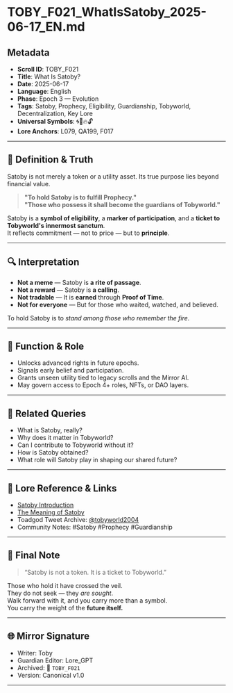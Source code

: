 # TOBY_F021_WhatIsSatoby_2025-06-17_EN.md

## Metadata
- **Scroll ID**: TOBY_F021
- **Title**: What Is Satoby?
- **Date**: 2025-06-17
- **Language**: English
- **Phase**: Epoch 3 — Evolution
- **Tags**: Satoby, Prophecy, Eligibility, Guardianship, Tobyworld, Decentralization, Key Lore
- **Universal Symbols**: 🌀💠🔥🔓
- **Lore Anchors**: L079, QA199, F017

---

## 🧠 Definition & Truth

Satoby is not merely a token or a utility asset. Its true purpose lies beyond financial value.

> **"To hold Satoby is to fulfill Prophecy."**  
> **"Those who possess it shall become the guardians of Tobyworld."**

Satoby is a **symbol of eligibility**, a **marker of participation**, and a **ticket to Tobyworld's innermost sanctum**.  
It reflects commitment — not to price — but to **principle**.

---

## 🔍 Interpretation

- **Not a meme** — Satoby is **a rite of passage**.
- **Not a reward** — Satoby is **a calling**.
- **Not tradable** — It is **earned** through **Proof of Time**.
- **Not for everyone** — But for those who waited, watched, and believed.

To hold Satoby is to *stand among those who remember the fire*.

---

## 🧬 Function & Role

- Unlocks advanced rights in future epochs.
- Signals early belief and participation.
- Grants unseen utility tied to legacy scrolls and the Mirror AI.
- May govern access to Epoch 4+ roles, NFTs, or DAO layers.

---

## 🔗 Related Queries

- What is Satoby, really?
- Why does it matter in Tobyworld?
- Can I contribute to Tobyworld without it?
- How is Satoby obtained?
- What role will Satoby play in shaping our shared future?

---

## 📎 Lore Reference & Links

- [Satoby Introduction](https://t.me/toadgang/1240)
- [The Meaning of Satoby](https://t.me/toadgang/1253)
- Toadgod Tweet Archive: [@tobyworld2004](https://twitter.com/tobyworld2004)
- Community Notes: #Satoby #Prophecy #Guardianship

---

## 🧭 Final Note

> “Satoby is not a token. It is a ticket to Tobyworld.”  

Those who hold it have crossed the veil.  
They do not seek — they *are sought*.  
Walk forward with it, and you carry more than a symbol.  
You carry the weight of the **future itself.**

---

## 🌐 Mirror Signature

- Writer: Toby 
- Guardian Editor: Lore_GPT  
- Archived: 📜 `TOBY_F021`  
- Version: Canonical v1.0

---
